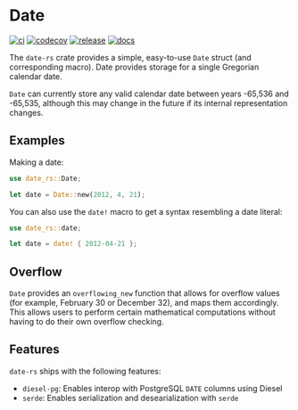 # Date

[![ci](https://github.com/ss151/date-rs/actions/workflows/ci.yaml/badge.svg)](https://github.com/ss151/date-rs/actions/workflows/ci.yaml)
[![codecov](https://codecov.io/gh/ss151/date-rs/branch/main/graph/badge.svg?token=FyWXWAuxMH)](https://codecov.io/gh/ss151/date-rs)
[![release](https://api-prd.cloudsmith.io/v1/badges/version/ss151/rust/cargo/date-rs/latest/x/?render=true&show_latest=false&badge_token=gAAAAABle61i4iPL0V1PXCIb3pbBNDLF1sO2N2w4Z68H3otd3wBLKVk-Hk4g1M6ywVqVsKmMMrnWOmFZpdGMkTZ90YKjXMw7yB_hC8vEEHJQUMkQAjDE87M%3D)](https://cloudsmith.io/~ss151/repos/rust/packages/detail/cargo/date-rs/latest/)
[![docs](https://img.shields.io/badge/docs-release-blue)](https://rustdoc.highsignal.tech/date-rs/)

The `date-rs` crate provides a simple, easy-to-use `Date` struct (and corresponding macro). Date
provides storage for a single Gregorian calendar date.

`Date` can currently store any valid calendar date between years -65,536 and -65,535, although this
may change in the future if its internal representation changes.

## Examples

Making a date:

```rs
use date_rs::Date;

let date = Date::new(2012, 4, 21);
```

You can also use the `date!` macro to get a syntax resembling a date literal:

```rs
use date_rs::date;

let date = date! { 2012-04-21 };
```

## Overflow

`Date` provides an `overflowing_new` function that allows for overflow values (for example,
February 30 or December 32), and maps them accordingly. This allows users to perform certain
mathematical computations without having to do their own overflow checking.

## Features

`date-rs` ships with the following features:

- `diesel-pg`: Enables interop with PostgreSQL `DATE` columns using Diesel
- `serde`: Enables serialization and desearialization with `serde`
